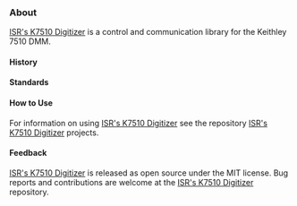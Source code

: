 ### About

[ISR's K7510 Digitizer] is a control and communication library for the Keithley 7510 DMM. 

#### History

#### Standards

#### How to Use

For information on using [ISR's K7510 Digitizer] see the repository [ISR's K7510 Digitizer] projects.

#### Feedback

[ISR's K7510 Digitizer] is released as open source under the MIT license.
Bug reports and contributions are welcome at the [ISR's K7510 Digitizer] repository.

[ISR's K7510 Digitizer]: https://github.com/atecoder/dn.vi.tcp/k7510
